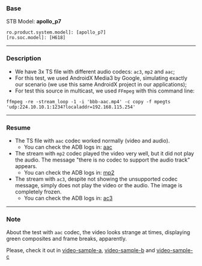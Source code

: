 ### Base

STB Model: **apollo_p7**
```
ro.product.system.model]: [apollo_p7]
[ro.soc.model]: [H618]
```

---
### Description

- We have 3x TS file with different audio codecs: `ac3`, `mp2` and `aac`;
- For this test, we used AndroidX Media3 by Google, simulating exactly our scenario (we use this same AndroidX project in our applications);
- For test this source in multicast, we used `FFmpeg` with this command line:
```
ffmpeg -re -stream_loop -1 -i 'bbb-aac.mp4' -c copy -f mpegts 'udp:224.10.10.1:1234?localaddr=192.168.115.254'
```
---
### Resume


- The TS file with `aac` codec worked normally (video and audio).
  - You can check the ADB logs in: [aac](aac.txt)
- The stream with `mp2` codec played the video very well, but it did not play the audio. The message "there is no codec to support the audio track" appears.
  - You can check the ADB logs in: [mp2](mp2.txt)
- The stream with `ac3`, despite not showing the unsupported codec message, simply does not play the video or the audio. The image is completely frozen.
  - You can check the ADB logs in: [ac3](ac3.txt)

---
### Note

About the test with `aac` codec, the video looks strange at times, displaying green composites and frame breaks, apparently.

Please, check it out in [video-sample-a](video-sample-a.jpg), [video-sample-b](video-sample-b.jpg) and [video-sample-c](video-sample-c.jpg)
